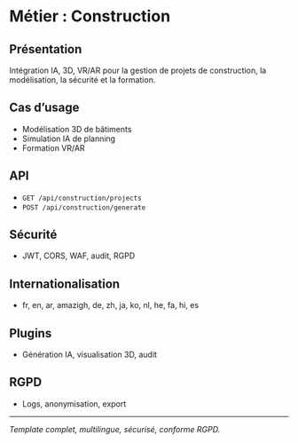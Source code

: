 # Métier : Construction

## Présentation
Intégration IA, 3D, VR/AR pour la gestion de projets de construction, la modélisation, la sécurité et la formation.

## Cas d’usage
- Modélisation 3D de bâtiments
- Simulation IA de planning
- Formation VR/AR

## API
- `GET /api/construction/projects`
- `POST /api/construction/generate`

## Sécurité
- JWT, CORS, WAF, audit, RGPD

## Internationalisation
- fr, en, ar, amazigh, de, zh, ja, ko, nl, he, fa, hi, es

## Plugins
- Génération IA, visualisation 3D, audit

## RGPD
- Logs, anonymisation, export

---
*Template complet, multilingue, sécurisé, conforme RGPD.*
